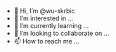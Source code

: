 - 👋 Hi, I’m @wu-skrbic
- 👀 I’m interested in ...
- 🌱 I’m currently learning ...
- 💞️ I’m looking to collaborate on ...
- 📫 How to reach me ...

<!---
wu-skrbic/wu-skrbic is a ✨ special ✨ repository because its `README.md` (this file) appears on your GitHub profile.
You can click the Preview link to take a look at your changes.
--->
